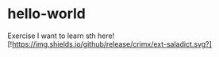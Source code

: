 # hello-world
Exercise
I want to learn sth here!
[!https://img.shields.io/github/release/crimx/ext-saladict.svg?]
